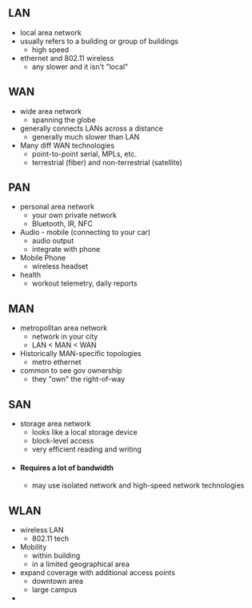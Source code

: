 ## LAN
- local area network
- usually refers to a building or group of buildings
	- high speed
- ethernet and 802.11 wireless
	- any slower and it isn't "local"

## WAN
- wide area network
	- spanning the globe
- generally connects LANs across a distance
	- generally much slower than LAN
- Many diff WAN technologies 
	- point-to-point serial, MPLs, etc.
	- terrestrial (fiber) and non-terrestrial (satellite)

## PAN
- personal area network
	- your own private network
	- Bluetooth, IR, NFC
- Audio - mobile (connecting to your car)
	- audio output
	- integrate with phone
- Mobile Phone
	- wireless headset
- health 
	- workout telemetry, daily reports

## MAN
- metropolitan area network
	- network in your city
	- LAN < MAN < WAN
- Historically MAN-specific topologies
	- metro ethernet
- common to see gov ownership
	- they "own" the right-of-way

## SAN
- storage area network
	- looks like a local storage device
	- block-level access
	- very efficient reading and writing
- #### Requires a lot of bandwidth
	- may use isolated network and high-speed network technologies

## WLAN
- wireless LAN
	- 802.11 tech
- Mobility 
	- within building
	- in a limited geographical area
- expand coverage with additional access points 
	- downtown area
	- large campus
- 